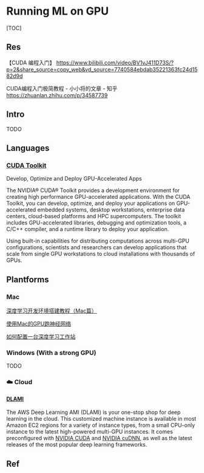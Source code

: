 # Running ML on GPU

[TOC]



## Res

【CUDA 编程入门】 https://www.bilibili.com/video/BV1vJ411D73S/?p=2&share_source=copy_web&vd_source=7740584ebdab35221363fc24d1582d9d

CUDA编程入门极简教程 - 小小将的文章 - 知乎 https://zhuanlan.zhihu.com/p/34587739



## Intro

TODO



## Languages

### [CUDA Toolkit](https://developer.nvidia.com/cuda-toolkit)

Develop, Optimize and Deploy GPU-Accelerated Apps

The NVIDIA® CUDA® Toolkit provides a development environment for creating high performance GPU-accelerated applications. With the CUDA Toolkit, you can develop, optimize, and deploy your applications on GPU-accelerated embedded systems, desktop workstations, enterprise data centers, cloud-based platforms and HPC supercomputers. The toolkit includes GPU-accelerated libraries, debugging and optimization tools, a C/C++ compiler, and a runtime library to deploy your application.

Using built-in capabilities for distributing computations across multi-GPU configurations, scientists and researchers can develop applications that scale from single GPU workstations to cloud installations with thousands of GPUs.



## Plantforms

### Mac

 [深度学习开发环境搭建教程（Mac篇）](https://www.cnblogs.com/iloveai/p/shen-du-xue-xi-kai-fa-huan-jing-da-jian-jiao-cheng.html) 

[使用Mac的GPU跑神经网络](https://yns.readthedocs.io/ProblemSolving/Utilize_GPU_on_Mac.html)

[如何配置一台深度学习工作站](https://dl.ypw.io/how-to-build-deep-learning-workstation/)



### Windows (With a strong GPU)

TODO



### ☁️ Cloud

#### [DLAMI](https://docs.aws.amazon.com/dlami/latest/devguide/what-is-dlami.html)

The AWS Deep Learning AMI (DLAMI) is your one-stop shop for deep learning in the cloud. This customized machine instance is available in most Amazon EC2 regions for a variety of instance types, from a small CPU-only instance to the latest high-powered multi-GPU instances. It comes preconfigured with [NVIDIA CUDA](https://developer.nvidia.com/cuda-zone) and [NVIDIA cuDNN](https://developer.nvidia.com/cudnn), as well as the latest releases of the most popular deep learning frameworks.



[Working with GPUs on Amazon ECS]: https://docs.aws.amazon.com/AmazonECS/latest/developerguide/ecs-gpu.html
[AWS and NVIDIA]: https://aws.amazon.com/nvidia/



## Ref

